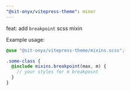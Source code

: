 ```yaml
---
"@sit-onyx/vitepress-theme": minor
---
```


feat: add `breakpoint` scss mixin

Example usage:

```scss
@use "@sit-onyx/vitepress-theme/mixins.scss";

.some-class {
  @include mixins.breakpoint(max, m) {
    // your styles for m breakpoint
  }
}
```
